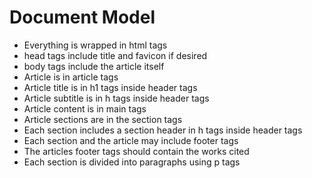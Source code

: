 # Document Model

- Everything is wrapped in html tags
- head tags include title and favicon if desired
- body tags include the article itself
- Article is in article tags
- Article title is in h1 tags inside header tags
- Article subtitle is in h tags inside header tags
- Article content is in main tags
- Article sections are in the section tags
- Each section includes a section header in h tags inside header tags
- Each section and the article may include footer tags
- The articles footer tags should contain the works cited
- Each section is divided into paragraphs using p tags
